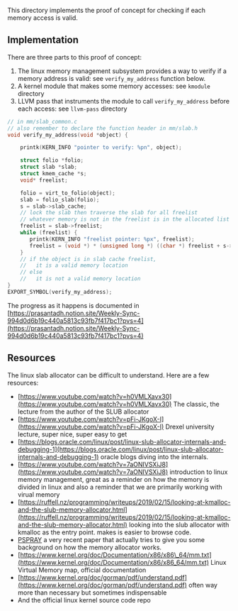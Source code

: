 This directory implements the proof of concept for checking if each memory access
is valid. 

## Implementation

There are three parts to this proof of concept:
1. The linux memory management subsystem provides a way to verify if a memory
address is valid: see `verify_my_address` function below.
2. A kernel module that makes some memory accesses: see `kmodule` directory
3. LLVM pass that instruments the module to call `verify_my_address` 
before each access: see `llvm-pass` directory

```c
// in mm/slab_common.c
// also remember to declare the function header in mm/slab.h 
void verify_my_address(void *object) {

    printk(KERN_INFO "pointer to verify: %pn", object);

    struct folio *folio;
    struct slab *slab;
    struct kmem_cache *s;
    void* freelist;

    folio = virt_to_folio(object);
    slab = folio_slab(folio);
    s = slab->slab_cache;
    // lock the slab then traverse the slab for all freelist
    // whatever memory is not in the freelist is in the allocated list
    freelist = slab->freelist;
    while (freelist) {
       printk(KERN_INFO "freelist pointer: %px", freelist);
       freelist = (void *) * (unsigned long *) ((char *) freelist + s->offset);
    }
    // if the object is in slab cache freelist, 
    //   it is a valid memory location
    // else 
    //   it is not a valid memory location
}
EXPORT_SYMBOL(verify_my_address);
```

The progress as it happens is documented in [https://prasantadh.notion.site/Weekly-Sync-994d0d6b19c440a5813c93fb7f417bc1?pvs=4](https://prasantadh.notion.site/Weekly-Sync-994d0d6b19c440a5813c93fb7f417bc1?pvs=4)

## Resources

The linux slab allocator can be difficult to understand. Here are a few resources:
- [https://www.youtube.com/watch?v=h0VMLXavx30](https://www.youtube.com/watch?v=h0VMLXavx30) The classic, the lecture from the author of the SLUB allocator
- [https://www.youtube.com/watch?v=pFi-JKgoX-I](https://www.youtube.com/watch?v=pFi-JKgoX-I) Drexel university lecture, super nice, super easy to get
- [https://blogs.oracle.com/linux/post/linux-slub-allocator-internals-and-debugging-1](https://blogs.oracle.com/linux/post/linux-slub-allocator-internals-and-debugging-1) oracle blogs diving into the internals.
- [https://www.youtube.com/watch?v=7aONIVSXiJ8](https://www.youtube.com/watch?v=7aONIVSXiJ8) introduction to linux memory management, great as a reminder on how the memory is divided in linux and also a reminder that we are primarily working with virual memory
- [https://ruffell.nz/programming/writeups/2019/02/15/looking-at-kmalloc-and-the-slub-memory-allocator.html](https://ruffell.nz/programming/writeups/2019/02/15/looking-at-kmalloc-and-the-slub-memory-allocator.html) looking into the slub allocator with kmalloc as the entry point. makes is easier to browse code.
- [PSPRAY](https://www.usenix.org/conference/usenixsecurity23/presentation/lee-yoochan) a very recent paper that actually tries to give you some background on how the memory allocator works.
- [https://www.kernel.org/doc/Documentation/x86/x86\_64/mm.txt](https://www.kernel.org/doc/Documentation/x86/x86_64/mm.txt) Linux Virtual Memory map, official documentation
- [https://www.kernel.org/doc/gorman/pdf/understand.pdf](https://www.kernel.org/doc/gorman/pdf/understand.pdf) often way more than necessary but sometimes indispensable
- And the official linux kernel source code repo

